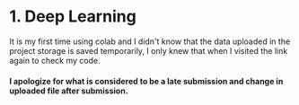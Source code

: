 # 1. Deep Learning
It is my first time using colab and I didn't know that the data uploaded in the project storage is saved temporarily, I only knew that when I visited the link again to check
my code.
#### I apologize for what is considered to be a late submission and change in uploaded file after submission.
